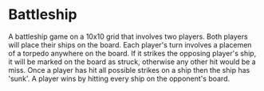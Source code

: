 # Battleship

A battleship game on a 10x10 grid that involves two players. Both players will place their ships on the
board. Each player's turn involves a placemen of a torpedo anywhere on the board. If it strikes the
opposing player's ship, it will be marked on the board as struck, otherwise any other hit would be a
miss. Once a player has hit all possible strikes on a ship then the ship has 'sunk'. A player wins
by hitting every ship on the opponent's board.
